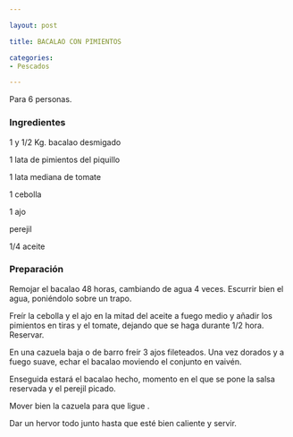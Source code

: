 ```yaml
---

layout: post

title: BACALAO CON PIMIENTOS

categories:
- Pescados

---
```


Para 6 personas.

<h3>Ingredientes</h3>

1 y 1/2 Kg. bacalao desmigado

1 lata de pimientos del piquillo

1 lata mediana de tomate

1 cebolla

1 ajo

perejil

1/4 aceite

<h3>Preparación</h3>

Remojar el bacalao 48 horas, cambiando de agua 4 veces. Escurrir bien el agua, poniéndolo sobre un trapo.

Freír la cebolla y el ajo en la mitad del aceite a fuego medio y añadir los pimientos en tiras y el tomate, dejando que se haga durante 1/2 hora. Reservar.

En una cazuela baja o de barro freír 3 ajos fileteados. Una vez dorados y a fuego suave, echar el bacalao moviendo el conjunto en vaivén.

Enseguida estará el bacalao hecho, momento en el que se pone la salsa reservada y el perejil picado.

Mover bien la cazuela para que ligue .

Dar un hervor todo junto hasta que esté bien caliente y servir.

